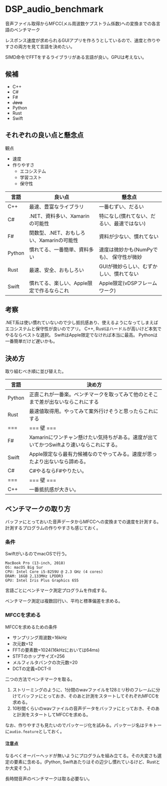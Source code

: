 # DSP_audio_benchmark
音声ファイル取得からMFCC(メル周波数ケプストラム係数)への変換までの各言語のベンチマーク

レスポンス速度が求められるGUIアプリを作ろうとしているので、速度と作りやすさの両方を見て言語を決めたい。

SIMD命令でFFTをするライブラリがある言語が良い。GPUは考えない。

## 候補
* C++
* C#
* F#
* ~~Java~~
* Python
* Rust
* Swift

## それぞれの良い点と懸念点

観点
* 速度
* 作りやすさ
  * エコシステム
  * 学習コスト
  * 保守性
    
言語   | 良い点                                      | 懸念点
---    | ---                                         | ---
C++    | 最速、豊富なライブラリ                      | 一番むずい、だるい
C#     | .NET、資料多い、Xamarinの可能性             | 特になし(慣れてない、だるい、最速ではない)
F#     | 関数型、.NET、おもしろい、Xamarinの可能性   | 資料が少ない、慣れてない
Python | 慣れてる、一番簡単、資料多い                | 速度は微妙かも(NumPyでも)、 保守性が微妙
Rust   | 最速、安全、おもしろい                      | GUIが微妙らしい、むずかしい、慣れてない
Swift  | 慣れてる、楽しい、Apple限定で作るならこれ   | Apple限定(vDSPフレームワーク)

## 考察

.NET系は使い慣れていないので少し抵抗感あり、使えるようになってしまえばエコシステムと保守性が良いのでアリ。
C++, Rustはハードルが高いけど本気でやるならベストな選択。
SwiftはApple限定でなければ本当に最高。
Pythonは一番簡単だけど遅いかも。

## 決め方

取り組むべき順に並び替えた。

言語   | 決め方
---    | ---
Python | 正直これが一番楽。ベンチマークを取ってみて他のとそこまで差が出ないならこれにする
Rust   | 最速値取得用。やってみて案外行けそうと思ったらこれにする
===    | === 壁 ===
F#     | Xamarinにワンチャン懸けたい気持ちがある。速度が出ていてかつSwiftより速いならこれにする。
Swift  | Apple限定なら最有力候補なのでやってみる。速度が思ったより出ないなら諦める。
C#     | C#やるならF#やりたい。
===    | === 壁 ===
C++    | 一番抵抗感が大きい。

## ベンチマークの取り方

バッファにとっておいた音声データからMFCCへの変換までの速度を計測する。計測するプログラムの作りやすさも感じておく。

### 条件

SwiftがいるのでmacOSで行う。

```
MacBook Pro (13-inch, 2018)
OS: macOS Big Sur
CPU: Intel Core i5-8259U @ 2.3 GHz (4 cores)
DRAM: 16GB 2,133MHz LPDDR3
GPU: Intel Iris Plus Graphics 655
```

言語ごとにベンチマーク測定プログラムを作成する。

ベンチマーク測定は複数回行い、平均と標準偏差を求める。

### MFCCを求める

MFCCを求めるための条件
* サンプリング周波数=16kHz
* 次元数=12
* FFTの要素数=1024(16kHzにおいては64ms)
* STFTのホップサイズ=256
* メルフィルタバンクの次元数=20
* DCTの定義=DCT-Ⅱ

二つの方法でベンチマークを取る。

1. ストリーミングのように、1分間のwavファイルを128ミリ秒のフレームに分けてバッファにとっておき、そのあと計測をスタートしてそれぞれMFCCを求める。
2. 10秒間くらいのwavファイルの音声データをバッファにとっておき、そのあと計測をスタートしてMFCCを求める。

なお、作りやすさも見たいのでパッケージ化を試みる。パッケージ名はテキトーに`audio.feature`としておく。

#### 注意点

なるべくオーバーヘッドが無いようにプログラムを組み立てる。その大変さも選定の要素に含める。(Python, Swiftあたりはその辺少し慣れているけど、Rustとか大変そう。)

長時間音声のベンチマークは取る必要ない。
